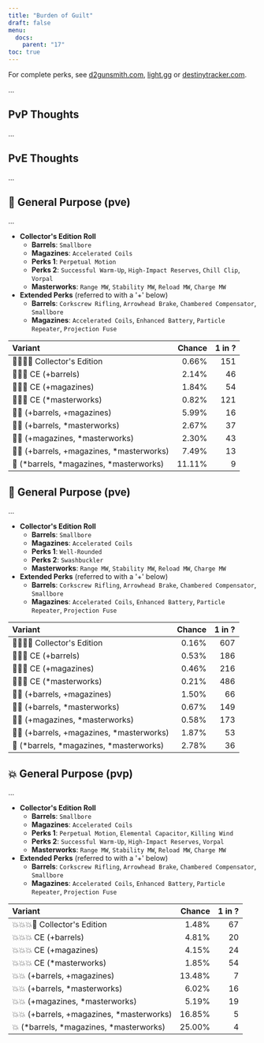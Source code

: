 ```yaml
---
title: "Burden of Guilt"
draft: false
menu:
  docs:
    parent: "17"
toc: true
---
```


For complete perks, see [d2gunsmith.com](https://d2gunsmith.com/w/933455006), [light.gg](https://www.light.gg/db/items/933455006) or [destinytracker.com](https://destinytracker.com/destiny-2/db/items/933455006).

...

## PvP Thoughts

...

## PvE Thoughts

...

## 👾 General Purpose (pve)

...

* **Collector's Edition Roll**
  * **Barrels**: `Smallbore`
  * **Magazines**: `Accelerated Coils`
  * **Perks 1**: `Perpetual Motion`
  * **Perks 2**: `Successful Warm-Up`, `High-Impact Reserves`, `Chill Clip`, `Vorpal`
  * **Masterworks**: `Range MW`, `Stability MW`, `Reload MW`, `Charge MW`
* **Extended Perks** (referred to with a '+' below)
  * **Barrels**: `Corkscrew Rifling`, `Arrowhead Brake`, `Chambered Compensator`, `Smallbore`
  * **Magazines**: `Accelerated Coils`, `Enhanced Battery`, `Particle Repeater`, `Projection Fuse`

| Variant | Chance | 1 in ? |
|:-|-:|-:|
| 👾👾👾🌟 Collector's Edition | 0.66% | 151 |
| 👾👾👾 CE (+barrels) | 2.14% | 46 |
| 👾👾👾 CE (+magazines) | 1.84% | 54 |
| 👾👾👾 CE (*masterworks) | 0.82% | 121 |
| 👾👾 (+barrels, +magazines) | 5.99% | 16 |
| 👾👾 (+barrels, *masterworks) | 2.67% | 37 |
| 👾👾 (+magazines, *masterworks) | 2.30% | 43 |
| 👾👾 (+barrels, +magazines, *masterworks) | 7.49% | 13 |
| 👾 (*barrels, *magazines, *masterworks) | 11.11% | 9 |

## 👾 General Purpose (pve)

...

* **Collector's Edition Roll**
  * **Barrels**: `Smallbore`
  * **Magazines**: `Accelerated Coils`
  * **Perks 1**: `Well-Rounded`
  * **Perks 2**: `Swashbuckler`
  * **Masterworks**: `Range MW`, `Stability MW`, `Reload MW`, `Charge MW`
* **Extended Perks** (referred to with a '+' below)
  * **Barrels**: `Corkscrew Rifling`, `Arrowhead Brake`, `Chambered Compensator`, `Smallbore`
  * **Magazines**: `Accelerated Coils`, `Enhanced Battery`, `Particle Repeater`, `Projection Fuse`

| Variant | Chance | 1 in ? |
|:-|-:|-:|
| 👾👾👾🌟 Collector's Edition | 0.16% | 607 |
| 👾👾👾 CE (+barrels) | 0.53% | 186 |
| 👾👾👾 CE (+magazines) | 0.46% | 216 |
| 👾👾👾 CE (*masterworks) | 0.21% | 486 |
| 👾👾 (+barrels, +magazines) | 1.50% | 66 |
| 👾👾 (+barrels, *masterworks) | 0.67% | 149 |
| 👾👾 (+magazines, *masterworks) | 0.58% | 173 |
| 👾👾 (+barrels, +magazines, *masterworks) | 1.87% | 53 |
| 👾 (*barrels, *magazines, *masterworks) | 2.78% | 36 |

## 💥 General Purpose (pvp)

...

* **Collector's Edition Roll**
  * **Barrels**: `Smallbore`
  * **Magazines**: `Accelerated Coils`
  * **Perks 1**: `Perpetual Motion`, `Elemental Capacitor`, `Killing Wind`
  * **Perks 2**: `Successful Warm-Up`, `High-Impact Reserves`, `Vorpal`
  * **Masterworks**: `Range MW`, `Stability MW`, `Reload MW`, `Charge MW`
* **Extended Perks** (referred to with a '+' below)
  * **Barrels**: `Corkscrew Rifling`, `Arrowhead Brake`, `Chambered Compensator`, `Smallbore`
  * **Magazines**: `Accelerated Coils`, `Enhanced Battery`, `Particle Repeater`, `Projection Fuse`

| Variant | Chance | 1 in ? |
|:-|-:|-:|
| 💥💥💥🌟 Collector's Edition | 1.48% | 67 |
| 💥💥💥 CE (+barrels) | 4.81% | 20 |
| 💥💥💥 CE (+magazines) | 4.15% | 24 |
| 💥💥💥 CE (*masterworks) | 1.85% | 54 |
| 💥💥 (+barrels, +magazines) | 13.48% | 7 |
| 💥💥 (+barrels, *masterworks) | 6.02% | 16 |
| 💥💥 (+magazines, *masterworks) | 5.19% | 19 |
| 💥💥 (+barrels, +magazines, *masterworks) | 16.85% | 5 |
| 💥 (*barrels, *magazines, *masterworks) | 25.00% | 4 |
